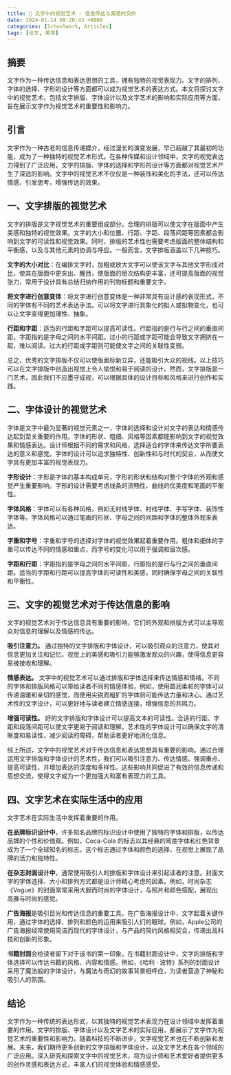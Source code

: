 ```yaml
---
title: 🎨 文字中的视觉艺术 - 信息传达与美感的交织
date: 2024-01-14 09:20:43 +0800
categories: [Schoolwork, Articles]
tags: [论文, 美育]
---
```


## **摘要**

文字作为一种传达信息和表达思想的工具，拥有独特的视觉表现力。文字的排列、字体的选择、字形的设计等方面都可以成为视觉艺术的表达方式。本文将探讨文字中的视觉艺术，包括文字排版、字体设计以及文字艺术的影响和实际应用等方面，旨在展示文字作为视觉艺术的重要性和影响力。

## **引言**

文字作为一种古老的信息传递媒介，经过漫长的演变发展，早已超越了其最初的功能，成为了一种独特的视觉艺术形式。在各种传媒和设计领域中，文字的视觉表达力得到了广泛应用，文字的排版、字体的选择和字形的设计等方面都对视觉艺术产生了深远的影响。文字中的视觉艺术不仅仅是一种装饰和美化的手法，还可以传达情感、引发思考，增强传达的效果。

## **一、文字排版的视觉艺术**

文字的排版是文字视觉艺术的重要组成部分。合理的排版可以使文字在版面中产生美感和独特的视觉效果。文字的大小和位置、行距、字距、段落间距等因素都会影响到文字的可读性和视觉效果。同时，排版的艺术性也需要考虑版面的整体结构和平衡感，以及与其他元素的协调与呼应。一般而言，文字排版涵盖以下几种技巧。

**文字的大小对比**：在编排文字时，加粗或放大文字可以使该文字与其他文字形成对比，使其在版面中更突出、醒目，使版面的层次结构更丰富，还可提高版面的视觉张力，常用于设计具有总结归纳作用的刊物标题和重要文字。

**将文字进行创意变体**：将文字进行创意变体是一种非常具有设计感的表现形式，不同的字体有不同的艺术表达手法。可以将文字进行具象化的拟人或拟物变化，也可以让文字变得更加理性、抽象。

**行距和字距**：适当的行距和字距可以提高可读性。行距指的是行与行之间的垂直间距，字距指的是字母之间的水平间距。过小的行距或字距可能会导致文字拥挤在一起，难以阅读。过大的行距或字距则可能使文字之间的关联性变弱。

总之，优秀的文字排版不仅可以使版面标新立异，还能吸引大众的视线。以上技巧可以在文字排版中创造出视觉上令人愉悦和易于阅读的设计。然而，文字排版是一门艺术，因此我们不应墨守成规，可以根据具体的设计目标和风格来进行创作和实践。

## **二、字体设计的视觉艺术**

字体是文字中最为显著的视觉元素之一，字体的选择和设计对文字的表达和情感传达起到至关重要的作用。字体的形状、粗细、风格等因素都能影响到文字的视觉效果和情感表达。设计师根据不同的需求和风格，选择适合的字体来传达文字所要表达的意义和感觉。字体的设计可以追求独特性、创新性和与时代的契合，从而使文字具有更加丰富的视觉表现力。

**字形设计**：字形是字体的基本构成单元，字形的形状和结构对整个字体的外观和感觉产生重要影响。字形的设计需要考虑线条的流畅性、曲线的优美度和笔画的平衡性。

**字体风格**：字体可以有各种风格，例如无衬线字体、衬线字体、手写字体、装饰性字体等。字体风格可以通过笔画的形状、字母之间的间距和字体的整体外观来表达。

**字重和字号**：字重和字号的选择对字体的视觉效果起着重要作用。粗体和细体的字重可以传达不同的情感和重点，而字号的变化可以用于强调和层次感。

**字距和行距**：字距指的是字母之间的水平间距，行距指的是行与行之间的垂直间距。适当的字距和行距可以提高字体的可读性和美感，同时确保字母之间的关联性和平衡性。

## **三、文字的视觉艺术对于传达信息的影响**

文字的视觉艺术对于传达信息具有重要的影响，它们的外观和排版方式可以主导观众对信息的理解以及情感的传达。

**吸引注意力。** 通过独特的文字排版和字体设计，可以吸引观众的注意力，使其对信息更加关注和记忆。视觉上的美感和吸引力能够激发观众的兴趣，使得信息更容易被接收和理解。

**情感表达。** 文字中的视觉艺术可以通过排版和字体选择来传达情感和情绪。不同的字体和排版风格可以带给读者不同的情感体验，例如，使用圆润柔和的字体可以传递温暖和亲切的感觉，而使用尖锐而粗犷的字体则可能传达力量和决心。通过艺术性的文字设计，可以更好地与读者建立情感连接，增强信息的共鸣力。

**增强可读性。** 好的文字排版和字体设计可以提高文本的可读性。合适的行距、字距和段落间距可以使文字更易于阅读和理解。艺术性的字体设计可以确保文字的清晰度和易读性，减少阅读的障碍，帮助读者更好地消化信息。

综上所述，文字中的视觉艺术对于传达信息和表达思想具有重要的影响。通过合理运用文字排版和字体设计的艺术性，我们可以吸引注意力、传达情感、强调重点、提高可读性，并增加表达的深度和多样性。这些影响共同促进了有效的信息传递和思想交流，使得文字成为一个更加强大和富有表现力的工具。

## **四、文字艺术在实际生活中的应用**

文字艺术在实际生活中发挥着重要的作用。

**在品牌标识设计中**，许多知名品牌的标识设计中使用了独特的字体和排版，以传达品牌的个性和价值观。例如，Coca-Cola 的标志以其经典的弯曲字体和红色背景成为了一个全球知名的标志。这个标志通过字体和颜色的选择，在视觉上展现了品牌的活力和独特性。

**在杂志封面设计中**，通常使用吸引人的排版和字体设计来引起读者的注意。封面文字的字体选择、大小和排列方式都是设计师精心考虑的因素。例如，时尚杂志《Vogue》的封面常常采用大胆而时尚的字体设计，与照片和颜色搭配，展现出高雅与时尚的感觉。

**广告海报**是吸引目光和传达信息的重要工具。在广告海报设计中，文字起着关键作用，通过字体的选择、排列和颜色的运用来吸引人们的眼球。例如，Apple公司的广告海报经常使用简洁而现代的字体设计，与产品的简约风格相契合，传递出高科技和创新的形象。

**书籍封面**会给读者留下对于该书的第一印象。在书籍封面设计中，文字的排版和字体选择可以传达书籍的风格、内容和情感。例如，《哈利 · 波特》系列的封面设计采用了魔法般的字体设计，与魔法与奇幻的故事背景相呼应，为读者营造了神秘和吸引人的氛围。

## **结论**
文字作为一种传统的表达形式，以其独特的视觉艺术表现力在设计领域中发挥着重要的作用。文字的排版、字体设计以及文字艺术的实际应用，都展示了文字作为视觉艺术的重要性和影响力。随着科技的不断进步，文字视觉艺术也在不断创新和发展。未来，我们期待更多创新的文字排版和字体设计，以及文字艺术在各个领域的广泛应用。深入研究和探索文字中的视觉艺术，将为设计师和艺术爱好者提供更多的创作灵感和表达方式，丰富人们的视觉体验和情感感受。
